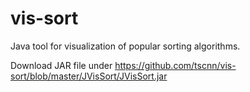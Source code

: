vis-sort
========

Java tool for visualization of popular sorting algorithms.

Download JAR file under https://github.com/tscnn/vis-sort/blob/master/JVisSort/JVisSort.jar
